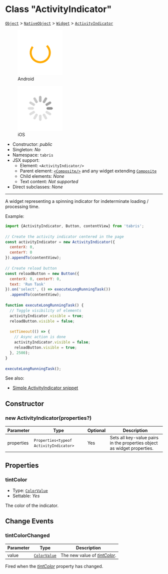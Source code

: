 ---
---
# Class "ActivityIndicator"

<span style="white-space:nowrap;">[`Object`](https://developer.mozilla.org/en-US/docs/Web/JavaScript/Reference/Global_Objects/Object)</span> > <span style="white-space:nowrap;">[`NativeObject`](NativeObject.md)</span> > <span style="white-space:nowrap;">[`Widget`](Widget.md)</span> > <span style="white-space:nowrap;">[`ActivityIndicator`](ActivityIndicator.md)</span>

<div class="tabris-image"><figure><div><img srcset="img\android\ActivityIndicator.png 2x" src="img\android\ActivityIndicator.png" alt="ActivityIndicator on Android"/></div><figcaption>Android</figcaption></figure><figure><div><img srcset="img\ios\ActivityIndicator.png 2x" src="img\ios\ActivityIndicator.png" alt="ActivityIndicator on iOS"/></div><figcaption>iOS</figcaption></figure></div>

* Constructor: *public*
* Singleton: *No*
* Namespace: `tabris`
* JSX support:
  * Element: `<ActivityIndicator/>`
  * Parent element: [`<Composite/>`](Composite.md) and any widget extending <span style="white-space:nowrap;">[`Composite`](Composite.md)</span>
  * Child elements: *None*
  * Text content: *Not supported*
* Direct subclasses: *None*
--------
A widget representing a spinning indicator for indeterminate loading / processing time.


Example:
```js
import {ActivityIndicator, Button, contentView} from 'tabris';

// Create the activity indicator centered in the page
const activityIndicator = new ActivityIndicator({
  centerX: 0,
  centerY: 0
}).appendTo(contentView);

// Create reload button
const reloadButton = new Button({
  centerX: 0, centerY: 0,
  text: 'Run Task'
}).on('select', () => executeLongRunningTask())
  .appendTo(contentView);

function executeLongRunningTask() {
  // Toggle visibility of elements
  activityIndicator.visible = true;
  reloadButton.visible = false;

  setTimeout(() => {
    // Async action is done
    activityIndicator.visible = false;
    reloadButton.visible = true;
  }, 2500);
}

executeLongRunningTask();
```
See also:

- [Simple ActivityIndicator snippet](https://github.com/eclipsesource/tabris-js/tree/v3.0.0-beta2-dev.20190219+1046/snippets/activityindicator.js)

## Constructor

### new ActivityIndicator(properties?)

Parameter|Type|Optional|Description
-|-|-|-
properties | <span style="white-space:nowrap;">`Properties<typeof ActivityIndicator>`</span> | Yes | Sets all key-value pairs in the properties object as widget properties.

## Properties

### tintColor


* Type: <span style="white-space:nowrap;">[`ColorValue`](../types.md#colorvalue)</span>
* Settable: *Yes*



The color of the indicator.


## Change Events

### tintColorChanged

Parameter|Type|Description
-|-|-
value | <span style="white-space:nowrap;">[`ColorValue`](../types.md#colorvalue)</span> | The new value of [*tintColor*](#tintColor).

Fired when the [*tintColor*](#tintColor) property has changed.

